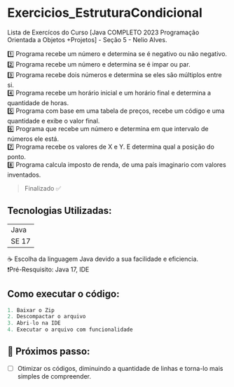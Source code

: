 # Exercicios_EstruturaCondicional
Lista de Exercícos do Curso [Java COMPLETO 2023 Programação Orientada a Objetos +Projetos] - Seção 5 - Nelio Alves.

1️⃣ Programa recebe um número e determina se é negativo ou não negativo. <br>
2️⃣ Programa recebe um número e determina se é impar ou par. <br>
3️⃣ Programa recebe dois números e determina se eles são múltiplos entre si. <br>
4️⃣ Programa recebe um horário inicial e um horário final e determina a quantidade de horas. <br>
5️⃣ Programa com base em uma tabela de preços, recebe um código e uma quantidade e exibe o valor final. <br>
6️⃣ Programa que recebe um número e determina em que intervalo de números ele está. <br>
7️⃣ Programa recebe os valores de X e Y. E determina qual a posição do ponto. <br>
8️⃣ Programa calcula imposto de renda, de uma país imaginario com valores inventados. <br>
> Finalizado ✅

## Tecnologias Utilizadas:
<table>
  <tr>
    <td> Java </td>
  </tr>
  <tr>
    <td> SE 17 </td>
  </tr>
</table>
☕ Escolha da linguagem Java devido a sua facilidade e eficiencia. <br>
❗Pré-Resquisito: Java 17, IDE <br>

## Como executar o código:
```Java
1. Baixar o Zip
2. Descompactar o arquivo
3. Abri-lo na IDE
4. Executar o arquivo com funcionalidade
```

## 👟 Próximos passo:
- [ ] Otimizar os códigos, diminuindo a quantidade de linhas e torna-lo mais simples de compreender.

